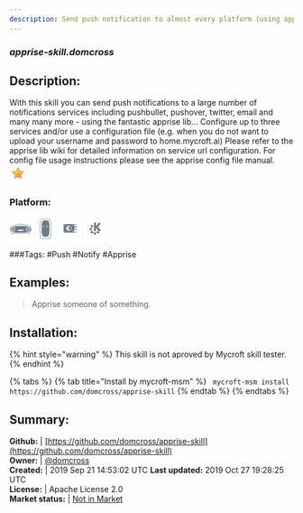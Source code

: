 ```yaml
---
description: Send push notification to almost every platform (using apprise lib)
---
```


### _apprise-skill.domcross_  
## Description:  
With this skill you can send push notifications to a large number of notifications services including pushbullet, pushover, twitter, email and many many more - using the fantastic apprise lib...
Configure up to three services and/or use a configuration file (e.g. when you do not want to upload your username and password to home.mycroft.ai)
Please refer to the apprise lib wiki for detailed information on service url configuration.
For config file usage instructions please see the apprise config file manual.  
![](../.gitbook/assets/star.png)  
### Platform:  
 ![Mark I](../.gitbook/assets/mark-1-icon.png)  ![Mark II](../.gitbook/assets/mark-2-icon.png)  ![Picroft](../.gitbook/assets/picroft-icon.png)  ![plasmoid](../.gitbook/assets/kde.png)   
  
###Tags: \#Push \#Notify \#Apprise   
## Examples:  
> Apprise someone of something.  
  
## Installation:  
{% hint style="warning" %}
This skill is not aproved by Mycroft skill tester.
{% endhint %}
    
{% tabs %}
{% tab title="Install by mycroft-msm" %}
``` mycroft-msm install https://github.com/domcross/apprise-skill```
{% endtab %}
  {% endtabs %}
    
## Summary:  
**Github:** | [https://github.com/domcross/apprise-skill](https://github.com/domcross/apprise-skill)  
**Owner:** | [@domcross](https://github.com/domcross)  
**Created:** | 2019 Sep 21 14:53:02 UTC  **Last updated:** 2019 Oct 27 19:28:25 UTC  
**License:** | Apache License 2.0  
**Market status:** | [Not in Market](https://market.mycroft.ai/skill/)  
